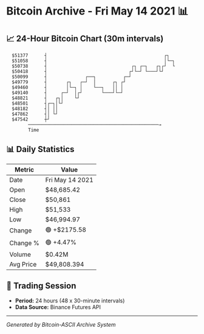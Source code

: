 # Bitcoin Archive - Fri May 14 2021 📊

## 📈 24-Hour Bitcoin Chart (30m intervals)

```
  $51377      ┤                                           ┌┐   
  $51058      ┤                                           │└─┐ 
  $50738      ┤                               ┌┐ ┌─┐   ┌┐┌┘  └ 
  $50418      ┤                              ┌┘└─┘ └───┘└┘     
  $50099      ┤              ┌──┐          ┌─┘                 
  $49779      ┤       ┌┐   ┌─┘  │      ┌┐ ┌┘                   
  $49460      ┤       │└─┐ │    └──┐   ││ │                    
  $49140      ┤     ┌─┘  │┌┘       └───┘└─┘                    
  $48821      ┤   ┌┐│    └┘                                    
  $48501      ┤┌─┐│└┘                                          
  $48182      ┤│ ││                                            
  $47862      ┤│ └┘                                            
  $47542      ┼┘                                               
        ────────────────────────────────────────────────→
        Time
```

## 📊 Daily Statistics

| Metric | Value |
|--------|-------|
| Date | Fri May 14 2021 |
| Open | $48,685.42 |
| Close | $50,861 |
| High | $51,533 |
| Low | $46,994.97 |
| Change | 🟢 +$2175.58 |
| Change % | 🟢 +4.47% |
| Volume | $0.42M |
| Avg Price | $49,808.394 |

## 📅 Trading Session

- **Period:** 24 hours (48 x 30-minute intervals)
- **Data Source:** Binance Futures API

---
*Generated by Bitcoin-ASCII Archive System*
